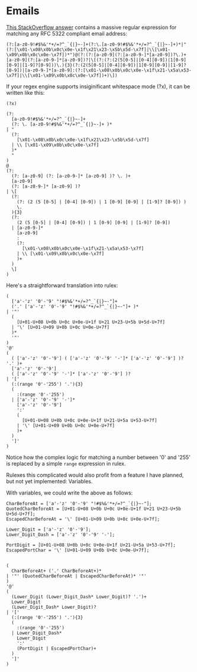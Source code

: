 # Emails

[This StackOverflow answer](https://stackoverflow.com/a/201378) contains a massive regular
expression for matching any RFC 5322 compliant email address:

```regexp
(?:[a-z0-9!#$%&'*+/=?^_`{|}~-]+(?:\.[a-z0-9!#$%&'*+/=?^_`{|}~-]+)*|"(?:[\x01-\x08\x0b\x0c\x0e-\x1f\x21\x23-\x5b\x5d-\x7f]|\\[\x01-\x09\x0b\x0c\x0e-\x7f])*")@(?:(?:[a-z0-9](?:[a-z0-9-]*[a-z0-9])?\.)+[a-z0-9](?:[a-z0-9-]*[a-z0-9])?|\[(?:(?:(2(5[0-5]|[0-4][0-9])|1[0-9][0-9]|[1-9]?[0-9]))\.){3}(?:(2(5[0-5]|[0-4][0-9])|1[0-9][0-9]|[1-9]?[0-9])|[a-z0-9-]*[a-z0-9]:(?:[\x01-\x08\x0b\x0c\x0e-\x1f\x21-\x5a\x53-\x7f]|\\[\x01-\x09\x0b\x0c\x0e-\x7f])+)\])
```

If your regex engine supports insiginificant whitespace mode (?x), it can be written like this:

```regexp
(?x)

(?:
  [a-z0-9!#$%&'*+/=?^_`{|}~-]+
  (?: \. [a-z0-9!#$%&'*+/=?^_`{|}~-]+ )*
| "
  (?:
    [\x01-\x08\x0b\x0c\x0e-\x1f\x21\x23-\x5b\x5d-\x7f]
  | \\ [\x01-\x09\x0b\x0c\x0e-\x7f]
  )*
  "
)
@
(?:
  (?: [a-z0-9] (?: [a-z0-9-]* [a-z0-9] )? \. )+
  [a-z0-9]
  (?: [a-z0-9-]* [a-z0-9] )?
| \[
  (?:
    (?: (2 (5 [0-5] | [0-4] [0-9]) | 1 [0-9] [0-9] | [1-9]? [0-9]) )
    \.
  ){3}
  (?:
    (2 (5 [0-5] | [0-4] [0-9]) | 1 [0-9] [0-9] | [1-9]? [0-9])
  | [a-z0-9-]*
    [a-z0-9]
    :
    (?:
      [\x01-\x08\x0b\x0c\x0e-\x1f\x21-\x5a\x53-\x7f]
    | \\ [\x01-\x09\x0b\x0c\x0e-\x7f]
    )+
  )
  \]
)
```

Here's a straightforward translation into rulex:

```rulex
(
  ['a'-'z' '0'-'9' "!#$%&'*+/=?^_`{|}~-"]+
  ('.' ['a'-'z' '0'-'9' "!#$%&'*+/=?^_`{|}~-"]+ )*
| '"'
  (
    [U+01-U+08 U+0b U+0c U+0e-U+1f U+21 U+23-U+5b U+5d-U+7f]
  | '\' [U+01-U+09 U+0b U+0c U+0e-U+7f]
  )*
  '"'
)
'@'
(
  ( ['a'-'z' '0'-'9'] ( ['a'-'z' '0'-'9' '-']* ['a'-'z' '0'-'9'] )? '.' )+
  ['a'-'z' '0'-'9']
  ( ['a'-'z' '0'-'9' '-']* ['a'-'z' '0'-'9'] )?
| '['
  (:(range '0'-'255') '.'){3}
  (
    :(range '0'-'255')
  | ['a'-'z' '0'-'9' '-']*
    ['a'-'z' '0'-'9']
    ':'
    (
      [U+01-U+08 U+0b U+0c U+0e-U+1f U+21-U+5a U+53-U+7f]
    | '\' [U+01-U+09 U+0b U+0c U+0e-U+7f]
    )+
  )
  ']'
)
```

Notice how the complex logic for matching a number between '0' and '255' is replaced by a simple
`range` expression in rulex.

Rulexes this complicated would also profit from a feature I have planned, but not yet implemented:
Variables.

With variables, we could write the above as follows:

```rulex
CharBeforeAt = ['a'-'z' '0'-'9' "!#$%&'*+/=?^_`{|}~-"];
QuotedCharBeforeAt = [U+01-U+08 U+0b U+0c U+0e-U+1f U+21 U+23-U+5b U+5d-U+7f];
EscapedCharBeforeAt = '\' [U+01-U+09 U+0b U+0c U+0e-U+7f];

Lower_Digit = ['a'-'z' '0'-'9'];
Lower_Digit_Dash = ['a'-'z' '0'-'9' '-'];

PortDigit = [U+01-U+08 U+0b U+0c U+0e-U+1f U+21-U+5a U+53-U+7f];
EscapedPortChar = '\' [U+01-U+09 U+0b U+0c U+0e-U+7f];


(
  CharBeforeAt+ ('.' CharBeforeAt+)*
| '"' (QuotedCharBeforeAt | EscapedCharBeforeAt)* '"'
)
'@'
(
  (Lower_Digit (Lower_Digit_Dash* Lower_Digit)? '.')+
  Lower_Digit
  (Lower_Digit_Dash* Lower_Digit)?
| '['
  (:(range '0'-'255') '.'){3}
  (
    :(range '0'-'255')
  | Lower_Digit_Dash*
    Lower_Digit
    ':'
    (PortDigit | EscapedPortChar)+
  )
  ']'
)
```
